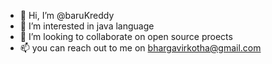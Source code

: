- 👋 Hi, I’m @baruKreddy
- 👀 I’m interested in java language
- 💞️ I’m looking to collaborate on open source proects
- 📫 you can reach out to me on bhargavirkotha@gmail.com

<!---
baruKreddy/baruKreddy is a ✨ special ✨ repository because its `README.md` (this file) appears on your GitHub profile.
You can click the Preview link to take a look at your changes.
--->

